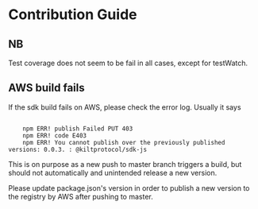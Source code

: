 # Contribution Guide

## NB

Test coverage does not seem to be fail in all cases, except for testWatch.

## AWS build fails

If the sdk build fails on AWS, please check the error log. Usually it says

```

    npm ERR! publish Failed PUT 403
    npm ERR! code E403
    npm ERR! You cannot publish over the previously published versions: 0.0.3. : @kiltprotocol/sdk-js

```

This is on purpose as a new push to master branch triggers a build, but should not automatically and unintended release a new version.

Please update package.json's version in order to publish a new version to the registry by AWS after pushing to master.
